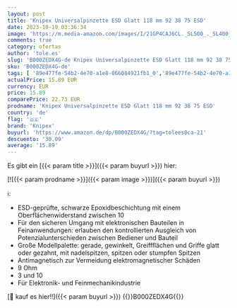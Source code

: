 ```yaml
---
layout: post
title: 'Knipex Universalpinzette ESD Glatt 118 mm 92 38 75 ESD'
date: 2023-10-19 03:36:34
image: 'https://m.media-amazon.com/images/I/21GP4CAJ6CL._SL500_._SL400_.jpg'
comments: true
category: ofertas
author: 'tole.es'
slug: 'B000ZEDX4G-de Knipex Universalpinzette ESD Glatt 118 mm 92 38 75 ESD'
sku: 'B000ZEDX4G-de'
tags: [ '89e477fe-54b2-4e70-a1e8-066084921fb1_0','89e477fe-54b2-4e70-a1e8-066084921fb1_1601','Arborist Merchandising Root','Baumarkt','Baumarkt Outlet','Elektro- & Handwerkzeuge','Handwerkzeuge','Industrie-Pinzetten','Self Service','Special Features Stores','knipex','🇩🇪', ]
actualPrice: 15.89 EUR
currency: EUR
price: 15.89
comparePrice: 22.73 EUR
prodname: 'Knipex Universalpinzette ESD Glatt 118 mm 92 38 75 ESD'
country: 'de'
flag: '🇩🇪'
brand: 'Knipex'
buyurl: 'https://www.amazon.de/dp/B000ZEDX4G/?tag=tolees0ca-21'
descuento: '30.09'
average: '15.89'
---
```


Es gibt ein [{{< param title >}}]({{< param buyurl >}}) hier:

[![{{< param prodname >}}]({{< param image >}})]({{< param buyurl >}})

ℹ️:

- ESD-geprüfte, schwarze Epoxidbeschichtung mit einem Oberflächenwiderstand zwischen 10
- Für den sicheren Umgang mit elektronischen Bauteilen in Feinanwendungen: erlauben den kontrollierten Ausgleich von Potenzialunterschieden zwischen Bediener und Bauteil
- Große Modellpalette: gerade, gewinkelt, Greiffflächen und Griffe glatt oder gezahnt, mit nadelspitzen, spitzen oder stumpfen Spitzen
- Antimagnetisch zur Vermeidung elektromagnetischer Schäden
- 9 Ohm
- 3 und 10
- Für Elektronik- und Feinmechanikindustrie

[🛒 kauf es hier!!]({{< param buyurl >}})
{{<world>}}B000ZEDX4G{{</world>}}
